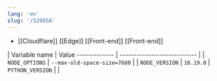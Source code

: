```yaml
---
lang: 'en'
slug: '/52985A'
---
```


- [[Cloudflare]] [[Edge]] [[Front-end]] [[Front-end]]

| Variable name | Value ------------- | --------------------------- |
| `NODE_OPTIONS` | `--max-old-space-size=7680` |
| `NODE_VERSION` | `16.19.0` | `PYTHON_VERSION` | |
